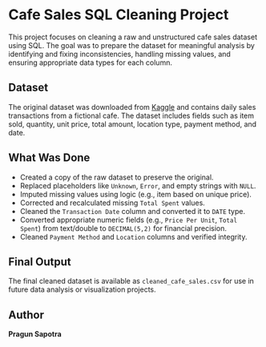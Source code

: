 # Cafe Sales SQL Cleaning Project

This project focuses on cleaning a raw and unstructured cafe sales dataset using SQL. The goal was to prepare the dataset for meaningful analysis by identifying and fixing inconsistencies, handling missing values, and ensuring appropriate data types for each column.

## Dataset

The original dataset was downloaded from [Kaggle](https://www.kaggle.com/datasets/ahmedmohamed2003/cafe-sales-dirty-data-for-cleaning-training) and contains daily sales transactions from a fictional cafe. The dataset includes fields such as item sold, quantity, unit price, total amount, location type, payment method, and date.

## What Was Done

- Created a copy of the raw dataset to preserve the original.
- Replaced placeholders like `Unknown`, `Error`, and empty strings with `NULL`.
- Imputed missing values using logic (e.g., item based on unique price).
- Corrected and recalculated missing `Total Spent` values.
- Cleaned the `Transaction Date` column and converted it to `DATE` type.
- Converted appropriate numeric fields (e.g., `Price Per Unit`, `Total Spent`) from text/double to `DECIMAL(5,2)` for financial precision.
- Cleaned `Payment Method` and `Location` columns and verified integrity.

## Final Output

The final cleaned dataset is available as `cleaned_cafe_sales.csv` for use in future data analysis or visualization projects.

## Author

**Pragun Sapotra**
